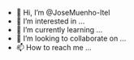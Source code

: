 - 👋 Hi, I’m @JoseMuenho-Itel
- 👀 I’m interested in ...
- 🌱 I’m currently learning ...
- 💞️ I’m looking to collaborate on ...
- 📫 How to reach me ...

<!---
JoseMuenho-Itel/JoseMuenho-Itel is a ✨ special ✨ repository because its `README.md` (this file) appears on your GitHub profile.
You can click the Preview link to take a look at your changes.
--->
